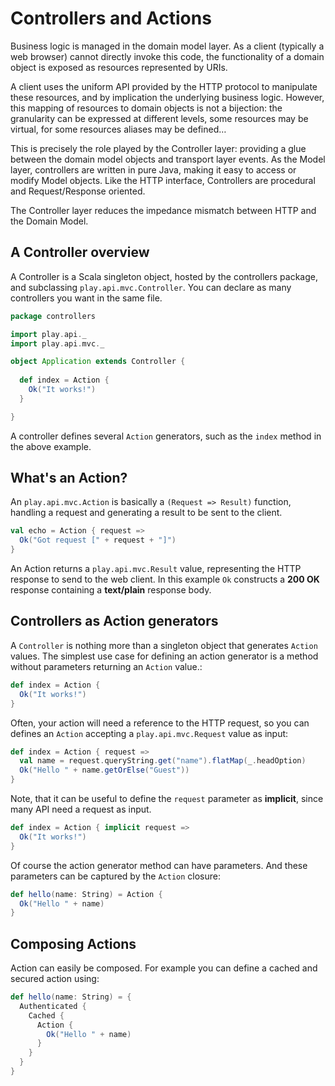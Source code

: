 # Controllers and Actions

Business logic is managed in the domain model layer. As a client (typically a web browser) cannot directly invoke this code, the functionality of a domain object is exposed as resources represented by URIs.

A client uses the uniform API provided by the HTTP protocol to manipulate these resources, and by implication the underlying business logic. However, this mapping of resources to domain objects is not a bijection: the granularity can be expressed at different levels, some resources may be virtual, for some resources aliases may be defined…

This is precisely the role played by the Controller layer: providing a glue between the domain model objects and transport layer events. As the Model layer, controllers are written in pure Java, making it easy to access or modify Model objects. Like the HTTP interface, Controllers are procedural and Request/Response oriented.

The Controller layer reduces the impedance mismatch between HTTP and the Domain Model.

## A Controller overview

A Controller is a Scala singleton object, hosted by the controllers package, and subclassing `play.api.mvc.Controller`. You can declare as many controllers you want in the same file.

```scala
package controllers

import play.api._
import play.api.mvc._

object Application extends Controller {
  
  def index = Action {
    Ok("It works!")
  }

}
```

A controller defines several `Action` generators, such as the `index` method in the above example.

## What's an Action?

An `play.api.mvc.Action` is basically a `(Request => Result)` function, handling a request and generating a result to be sent to the client.

```scala
val echo = Action { request =>
  Ok("Got request [" + request + "]")
}
```

An Action returns a `play.api.mvc.Result` value, representing the HTTP response to send to the web client. In this example `Ok` constructs a **200 OK** response containing a **text/plain** response body.

## Controllers as Action generators

A `Controller` is nothing more than a singleton object that generates `Action` values. The simplest use case for defining an action generator is a method without parameters returning an `Action` value.:

```scala
def index = Action {
  Ok("It works!")
}
```

Often, your action will need a reference to the HTTP request, so you can defines an `Action` accepting a `play.api.mvc.Request` value as input:

```scala
def index = Action { request =>
  val name = request.queryString.get("name").flatMap(_.headOption)
  Ok("Hello " + name.getOrElse("Guest"))
}
```

Note, that it can be useful to define the `request` parameter as **implicit**, since many API need a request as input.

```scala
def index = Action { implicit request =>
  Ok("It works!")
}
```

Of course the action generator method can have parameters. And these parameters can be captured by the `Action` closure:

```scala
def hello(name: String) = Action {
  Ok("Hello " + name)
}
```

## Composing Actions

Action can easily be composed. For example you can define a cached and secured action using:

```scala
def hello(name: String) = {
  Authenticated {
    Cached {
      Action {
        Ok("Hello " + name)
      }
    }      
  }
}
```



